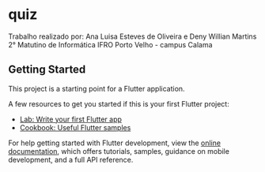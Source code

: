 # quiz

Trabalho realizado por: Ana Luisa Esteves de Oliveira e Deny Willian Martins 
2° Matutino de Informática 
IFRO Porto Velho - campus Calama

## Getting Started

This project is a starting point for a Flutter application.

A few resources to get you started if this is your first Flutter project:

- [Lab: Write your first Flutter app](https://docs.flutter.dev/get-started/codelab)
- [Cookbook: Useful Flutter samples](https://docs.flutter.dev/cookbook)

For help getting started with Flutter development, view the
[online documentation](https://docs.flutter.dev/), which offers tutorials,
samples, guidance on mobile development, and a full API reference.
